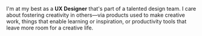 I'm at my best as a __UX Designer__ that's part of a talented design team. I care about fostering creativity in others—via products used to make creative work, things that enable learning or inspiration, or productivity tools that leave more room for a creative life.
